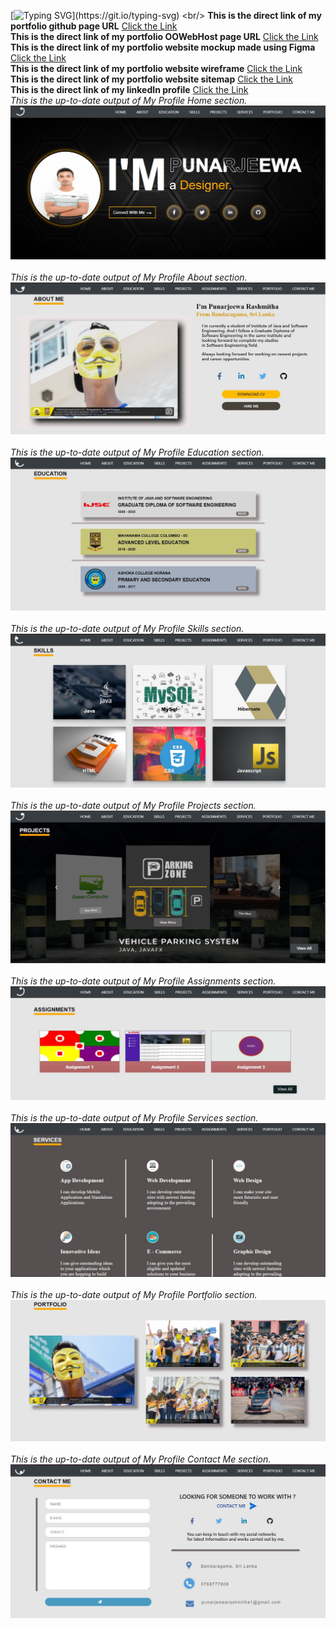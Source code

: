 [![Typing SVG](https://readme-typing-svg.herokuapp.com?width=760&color=%2336BCF7&lines=Hi+%F0%9F%91%8B%2C+I'm+Punarjeewa+Rashmitha.;+IJSE-+%F0%9F%91%8B%2C+Institute+of+Java+and+Software+Engineering.;This+is+my+portfolio+website.)](https://git.io/typing-svg)
<br/>
**This is the direct link of my portfolio github page URL**
[Click the Link](https://punarjeewarashmitha20011016.github.io/MyProfile/)
<br/>
**This is the direct link of my portfolio OOWebHost page URL**
[Click the Link](https://punarjeewarashmitha.000webhostapp.com/)
<br/>
**This is the direct link of my portfolio website mockup made using Figma**
[Click the Link](https://www.figma.com/proto/wKAM2H5WzxQerV9nqPb2In/Untitled?node-id=5%3A329&scaling=scale-down&page-id=0%3A1&starting-point-node-id=1%3A2)
<br/>
**This is the direct link of my portfolio website wireframe**
[Click the Link](https://wireframe.cc/iloEGs)
<br/>
**This is the direct link of my portfolio website sitemap**
[Click the Link](https://www.gloomaps.com/zlJh7m2bet)
<br/>
**This is the direct link of my linkedIn profile**
[Click the Link]( https://www.linkedin.com/in/punarjeewa-rashmitha-59a4a3223/)
<br/>
_This is the up-to-date output of My Profile Home section._
<br/>
![ScreenShot](assets/images/readme%20images/My%20Profile%20Home.jpg)
<br/>
<br/>
_This is the up-to-date output of My Profile About section._
<br/>
![ScreenShot](assets/images/readme%20images/About%20Me.jpg)
<br/>
<br/>
_This is the up-to-date output of My Profile Education section._
<br/>
![ScreenShot](assets/images/readme%20images/Education.jpg)
<br/>
<br/>
_This is the up-to-date output of My Profile Skills section._
<br/>
![ScreenShot](assets/images/readme%20images/Skills.jpg)
<br/>
<br/>
_This is the up-to-date output of My Profile Projects section._
<br/>
![ScreenShot](assets/images/readme%20images/Projects.jpg)
<br/>
<br/>
_This is the up-to-date output of My Profile Assignments section._
<br/>
![ScreenShot](assets/images/readme%20images/Assignments.jpg)
<br/>
<br/>
_This is the up-to-date output of My Profile Services section._
<br/>
![ScreenShot](assets/images/readme%20images/Services.jpg)
<br/>
<br/>
_This is the up-to-date output of My Profile Portfolio section._
<br/>
![ScreenShot](assets/images/readme%20images/Portfolio.jpg)
<br/>
<br/>
_This is the up-to-date output of My Profile Contact Me section._
<br/>
![ScreenShot](assets/images/readme%20images/Contact%20Me.jpg)






